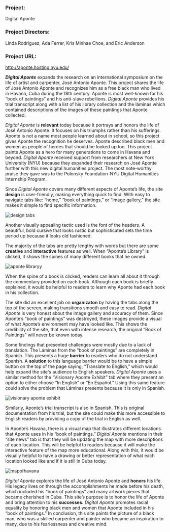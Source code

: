 ### **Project:**

Digital Aponte

### **Project Directors:**

Linda Rodriguez, Ada Ferrer, Kris Minhae Choe, and Eric Anderson

### **Project URL:**

 http://aponte.hosting.nyu.edu/



***Digital Aponte*** expands the research on an international symposium on the life of artist and carpenter, José Antonio Aponte. This project shares the life of José Antonio Aponte and recognizes him as a free black man who lived in Havana, Cuba during the 18th century. Aponte is most well-known for his “book of paintings” and his anti-slave rebellions. *Digital Aponte* provides his trial transcript along with a list of his library collection and the láminas which contained descriptions of the images of these paintings that Aponte collected. 

*Digital Aponte* is **relevant** today because it portrays and honors the life of José Antonio Aponte. It focuses on his triumphs rather than his sufferings. Aponte is not a name most people learned about in school, so this project gives Aponte the recognition he deserves. Aponte described black men and women as people of heroes that should be looked up too. This project paints Aponte as a hero for many generations to come in Havana and beyond. *Digital Aponte* received support from researchers at New York University (NYU) because they expanded their research on José Aponte further with this new digital humanities project. The most note-worthy praise they gave was to the Polonsky Foundation-NYU Digital Humanities Internship Program.

Since *Digital Aponte* covers many different aspects of Aponte’s life, the site **design** is user-friendly, making everything quick to find. With easy to navigate tabs like: “home,” “book of paintings,” or “image gallery,” the site makes it simple to find specific information. 

![design tabs](https://alexandrahoran.github.io/Alexandra-Horan-CNU/images/designtabs.jpg)

Another visually appealing tactic used is the font of the headers. A beautiful, bold cursive that looks rustic but sophisticated sets the time period up because it looks old fashioned.

The majority of the tabs are pretty lengthy with words but there are some **creative** and **interactive** features as well. When “Aponte’s Library” is clicked, it shows the spines of many different books that he owned. 

![aponte libraryy](https://alexandrahoran.github.io/Alexandra-Horan-CNU/images/apontelibraryy.jpg)

When the spine of a book is clicked, readers can learn all about it through the commentary provided on each book. Although each book is briefly explained, it would be helpful to readers to learn why Aponte had each book in his collection.

The site did an excellent job on **organizaton** by having the tabs along the top of the screen, making transitions smooth and easy to read. *Digital Aponte* is very honest about the image gallery and accuracy of them. Since Aponte’s “book of paintings” was destroyed, these images provide a visual of what Aponte’s environment may have looked like. This shows the credibility of the site, that even with intense research, the original “Book of Paintings” will never be known today. 

Some findings that presented challenges were mostly due to a lack of translation. The Láminas from the “book of paintings” are completely in Spanish. This presents a huge **barrier** to readers who do not understand Spanish. A **solution** to this language barrier would be to have a simple button on the top of the page saying, “Translate to English,” which would help expand the site's audience to English speakers. *Digital Aponte* uses a similar method for the “Visionary Aponte Exhibit” tab where they present an option to either choose “In English” or “En Español.” Using this same feature could solve the problem that Láminas presents because it is only in Spanish. 

![visionary aponte exhibit](https://alexandrahoran.github.io/Alexandra-Horan-CNU/images/visionaryaponteexhibit.jpg)

Similarly, Aponte’s trial transcript is also in Spanish. This is original documentation from his trial, but the site could make this more accessible to English readers by providing a copy of the trial in English as well. 
 
In Aponte’s Havana, there is a visual map that illustrates different locations that Aponte uses in his “book of paintings.” *Digital Aponte* mentions in their “site news” tab is that they will be updating the map with more descriptions of each location. This will be helpful to readers because it will make the interactive feature of the map more educational. Along with this, it would be visually helpful to have a drawing or better representation of what each location looked like and if it is still in Cuba today. 

![mapofhavana](https://alexandrahoran.github.io/Alexandra-Horan-CNU/images/mapofhavana.jpg)

*Digital Aponte* explores the life of José Antonio Aponte and **honors** his life. His legacy lives on through the accomplishments he made before his death, which included his “book of paintings” and many artwork pieces that became cherished in Cuba. This site’s purpose is to honor the life of Aponte and bring attention to his **successes.** *Digital Aponte* promotes racial equality by honoring black men and women that Aponte included in his “book of paintings.” In conclusion, this site paints the picture of a black man, who was a skilled carpenter and painter who became an inspiration to many, due to his fearlessness and creative mind. 
